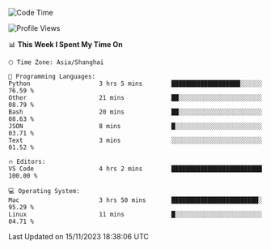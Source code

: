 <!--START_SECTION:waka-->
![Code Time](http://img.shields.io/badge/Code%20Time-229%20hrs%203%20mins-blue)

![Profile Views](http://img.shields.io/badge/Profile%20Views-6-blue)

📊 **This Week I Spent My Time On** 

```text
🕑︎ Time Zone: Asia/Shanghai

💬 Programming Languages: 
Python                   3 hrs 5 mins        ███████████████████░░░░░░   76.59 % 
Other                    21 mins             ██░░░░░░░░░░░░░░░░░░░░░░░   08.79 % 
Bash                     20 mins             ██░░░░░░░░░░░░░░░░░░░░░░░   08.63 % 
JSON                     8 mins              █░░░░░░░░░░░░░░░░░░░░░░░░   03.71 % 
Text                     3 mins              ░░░░░░░░░░░░░░░░░░░░░░░░░   01.52 % 

🔥 Editors: 
VS Code                  4 hrs 2 mins        █████████████████████████   100.00 % 

💻 Operating System: 
Mac                      3 hrs 50 mins       ████████████████████████░   95.29 % 
Linux                    11 mins             █░░░░░░░░░░░░░░░░░░░░░░░░   04.71 % 
```


 Last Updated on 15/11/2023 18:38:06 UTC
<!--END_SECTION:waka-->